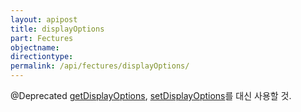 ```yaml
---
layout: apipost
title: displayOptions
part: Fectures
objectname: 
directiontype: 
permalink: /api/fectures/displayOptions/
---
```



@Deprecated [getDisplayOptions](/api/fectures/), [setDisplayOptions](/api/fectures/)를 대신 사용할 것.
